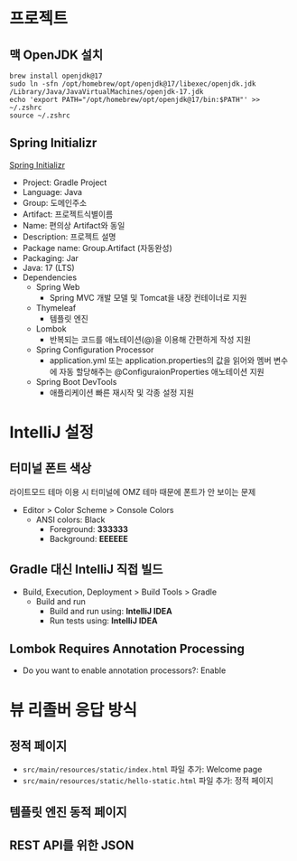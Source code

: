 # 프로젝트
## 맥 OpenJDK 설치
```
brew install openjdk@17
sudo ln -sfn /opt/homebrew/opt/openjdk@17/libexec/openjdk.jdk /Library/Java/JavaVirtualMachines/openjdk-17.jdk
echo 'export PATH="/opt/homebrew/opt/openjdk@17/bin:$PATH"' >> ~/.zshrc
source ~/.zshrc
```
## Spring Initializr
[Spring Initializr](https://start.spring.io/)
* Project: Gradle Project
* Language: Java
* Group: 도메인주소
* Artifact: 프로젝트식별이름
* Name: 편의상 Artifact와 동일
* Description: 프로젝트 설명
* Package name: Group.Artifact (자동완성)
* Packaging: Jar
* Java: 17 (LTS)
* Dependencies
  * Spring Web
    * Spring MVC 개발 모델 및 Tomcat을 내장 컨테이너로 지원
  * Thymeleaf
    * 템플릿 엔진
  * Lombok
    * 반복되는 코드를 애노테이션(@)을 이용해 간편하게 작성 지원
  * Spring Configuration Processor
    * application.yml 또는 application.properties의 값을 읽어와 멤버 변수에 자동 할당해주는 @ConfiguraionProperties 애노테이션 지원
  * Spring Boot DevTools
    * 애플리케이션 빠른 재시작 및 각종 설정 지원
# IntelliJ 설정
## 터미널 폰트 색상
라이트모드 테마 이용 시 터미널에 OMZ 테마 때문에 폰트가 안 보이는 문제
* Editor > Color Scheme > Console Colors
  * ANSI colors: Black
    * Foreground: **333333**
    * Background: **EEEEEE**
## Gradle 대신 IntelliJ 직접 빌드
* Build, Execution, Deployment > Build Tools > Gradle
  * Build and run
    * Build and run using: **IntelliJ IDEA**
    * Run tests using: **IntelliJ IDEA**
## Lombok Requires Annotation Processing
* Do you want to enable annotation processors?: Enable

# 뷰 리졸버 응답 방식
## 정적 페이지
* `src/main/resources/static/index.html` 파일 추가: Welcome page
* `src/main/resources/static/hello-static.html` 파일 추가: 정적 페이지

## 템플릿 엔진 동적 페이지

## REST API를 위한 JSON
